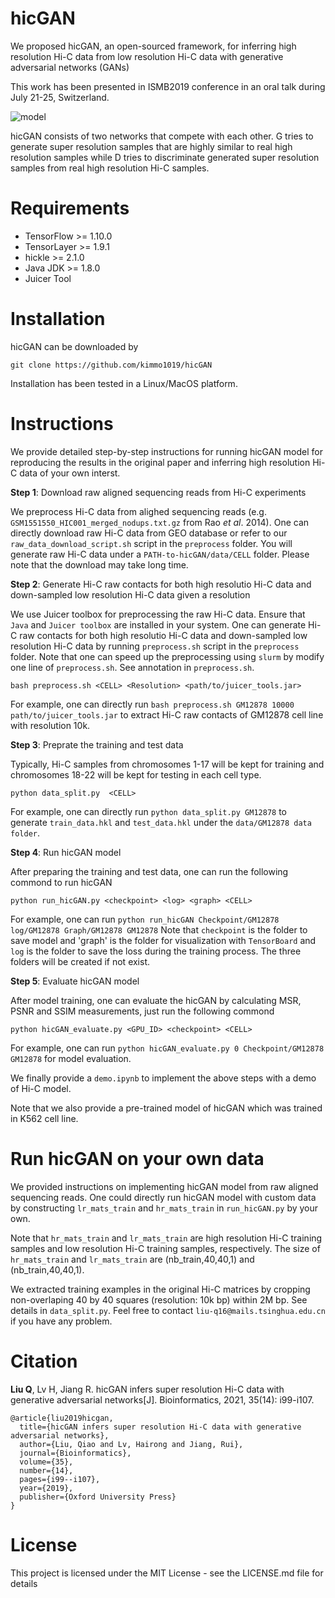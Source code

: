 # hicGAN
We proposed hicGAN, an open-sourced framework, for inferring high resolution Hi-C data from low resolution Hi-C data with generative adversarial networks (GANs)

This work has been presented in ISMB2019 conference in an oral talk during July 21-25, Switzerland.

![model](https://github.com/kimmo1019/hicGAN/blob/master/model.png)

hicGAN consists of two networks that compete with each other. G tries to generate super resolution samples that are highly similar to real high resolution samples while D tries to discriminate generated super resolution samples from real high resolution Hi-C samples.

# Requirements
- TensorFlow >= 1.10.0
- TensorLayer >= 1.9.1
- hickle >= 2.1.0
- Java JDK >= 1.8.0
- Juicer Tool

# Installation
hicGAN can be downloaded by
```shell
git clone https://github.com/kimmo1019/hicGAN
```
Installation has been tested in a Linux/MacOS platform.

# Instructions
We provide detailed step-by-step instructions for running hicGAN model for reproducing the results in the original paper and inferring high resolution Hi-C data of your own interst.

**Step 1**: Download raw aligned sequencing reads from Hi-C experiments

We preprocess Hi-C data from alighed sequencing reads (e.g. ```GSM1551550_HIC001_merged_nodups.txt.gz``` from Rao *et al*. 2014). One can directly download raw Hi-C data from GEO database or refer to our `raw_data_download_script.sh` script in the `preprocess` folder. You will generate raw Hi-C data under a `PATH-to-hicGAN/data/CELL` folder. Please note that the download may take long time.

**Step 2**: Generate Hi-C raw contacts for both high resolutio Hi-C data and down-sampled low resolution Hi-C data given a 
resolution

We use Juicer toolbox for preprocessing the raw Hi-C data. Ensure that `Java` and `Juicer toolbox` are installed in your system. One can generate Hi-C raw contacts for both high resolutio Hi-C data and down-sampled low resolution Hi-C data by running `preprocess.sh` script in the `preprocess` folder. Note that one can speed up the preprocessing using `slurm` by modify one line of `preprocess.sh`. See annotation in `preprocess.sh`.
```shell
bash preprocess.sh <CELL> <Resolution> <path/to/juicer_tools.jar>
```
For example, one can directly run `bash preprocess.sh GM12878 10000 path/to/juicer_tools.jar` to extract Hi-C raw contacts of GM12878 cell line with resolution 10k.


**Step 3**: Preprate the training and test data

Typically, Hi-C samples from chromosomes 1-17 will be kept for training and chromosomes 18-22 will be kept for testing in each cell type.

```shell
python data_split.py  <CELL>
```
For example, one can directly run `python data_split.py GM12878` to generate `train_data.hkl` and `test_data.hkl` under the `data/GM12878 data folder`. 

**Step 4**: Run hicGAN model

After preparing the training and test data, one can run the following commond to run hicGAN
```shell
python run_hicGAN.py <checkpoint> <log> <graph> <CELL>
```
For example, one can run `python run_hicGAN Checkpoint/GM12878 log/GM12878 Graph/GM12878 GM12878` 
Note that `checkpoint` is the folder to save model and 'graph' is the folder for visualization with `TensorBoard` and `log` is the folder to save the loss during the training process. The three folders will be created if not exist.

**Step 5**: Evaluate hicGAN model

After model training, one can evaluate the hicGAN by calculating MSR, PSNR and SSIM measurements, just run the following commond
```shell
python hicGAN_evaluate.py <GPU_ID> <checkpoint> <CELL>
```
For example, one can run `python hicGAN_evaluate.py 0 Checkpoint/GM12878 GM12878` for model evaluation.

We finally provide a `demo.ipynb` to implement the above steps with a demo of Hi-C model.

Note that we also provide a pre-trained model of hicGAN which was trained in K562 cell line.

# Run hicGAN on your own data
We provided instructions on implementing hicGAN model from raw aligned sequencing reads. One could directly run hicGAN model with custom data by constructing `lr_mats_train` and `hr_mats_train` in `run_hicGAN.py` by your own. 

Note that `hr_mats_train` and `lr_mats_train` are high resolution Hi-C training samples and low resolution Hi-C training samples, respectively. The size of `hr_mats_train` and `lr_mats_train` are (nb_train,40,40,1) and (nb_train,40,40,1). 

We extracted training examples in the original Hi-C matrices by cropping non-overlaping 40 by 40 squares (resolution: 10k bp) within 2M bp. See details in `data_split.py`. Feel free to contact `liu-q16@mails.tsinghua.edu.cn` if you have any problem. 

# Citation
**Liu Q**, Lv H, Jiang R. hicGAN infers super resolution Hi-C data with generative adversarial networks[J]. Bioinformatics, 2021, 35(14): i99-i107.
```
@article{liu2019hicgan,
  title={hicGAN infers super resolution Hi-C data with generative adversarial networks},
  author={Liu, Qiao and Lv, Hairong and Jiang, Rui},
  journal={Bioinformatics},
  volume={35},
  number={14},
  pages={i99--i107},
  year={2019},
  publisher={Oxford University Press}
}
```

# License
This project is licensed under the MIT License - see the LICENSE.md file for details
